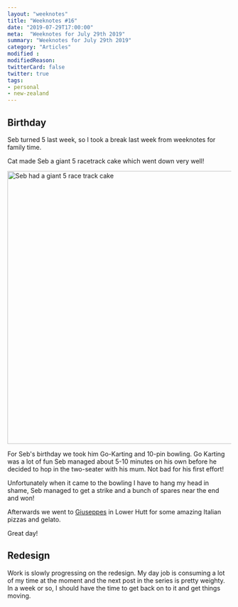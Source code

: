```yaml
---
layout: "weeknotes"
title: "Weeknotes #16"
date: "2019-07-29T17:00:00"
meta:  "Weeknotes for July 29th 2019"
summary: "Weeknotes for July 29th 2019"
category: "Articles"
modified :
modifiedReason:
twitterCard: false
twitter: true
tags:
- personal
- new-zealand
---
```




## Birthday

Seb turned 5 last week, so I took a break last week from weeknotes for family time.

Cat made Seb a giant 5 racetrack cake which went down very well!

<img src="{{site.url}}/images/blog/2019-07-29/ij77TKlsse.jpg" width="612" alt="Seb had a giant 5 race track cake" class="w-100"/>

For Seb's birthday we took him Go-Karting and 10-pin bowling.  Go Karting was a lot of fun Seb managed about 5-10 minutes on his own before he decided to hop in the two-seater with his mum. Not bad for his first effort!

Unfortunately when it came to the bowling I have to hang my head in shame, Seb managed to get a strike and a bunch of spares near the end and won!

Afterwards we went to [Giuseppes](https://www.giuseppes.co.nz/) in Lower Hutt for some amazing Italian pizzas and gelato.

Great day!

## Redesign

Work is slowly progressing on the redesign. My day job is consuming a lot of my time at the moment and the next post in the series is pretty weighty. In a week or so, I should have the time to get back on to it and get things moving.

